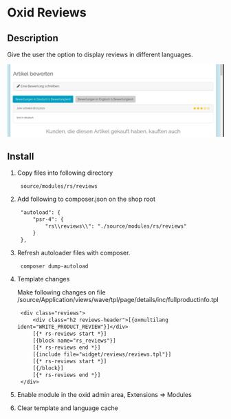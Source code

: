 # Oxid Reviews

## Description

Give the user the option to display reviews in different languages.

![](shop1.png)

## Install

1. Copy files into following directory

        source/modules/rs/reviews
        
2. Add following to composer.json on the shop root

        "autoload": {
            "psr-4": {
                "rs\\reviews\\": "./source/modules/rs/reviews"
            }
        },
    
3. Refresh autoloader files with composer.

        composer dump-autoload

4. Template changes

    Make following changes on file /source/Application/views/wave/tpl/page/details/inc/fullproductinfo.tpl

        <div class="reviews">
            <div class="h2 reviews-header">[{oxmultilang ident="WRITE_PRODUCT_REVIEW"}]</div>
            [{* rs-reviews start *}]
            [{block name="rs_reviews"}]
            [{* rs-reviews end *}]
            [{include file="widget/reviews/reviews.tpl"}]
            [{* rs-reviews start *}]
            [{/block}]
            [{* rs-reviews end *}]
        </div>
        
5. Enable module in the oxid admin area, Extensions => Modules

6. Clear template and language cache

